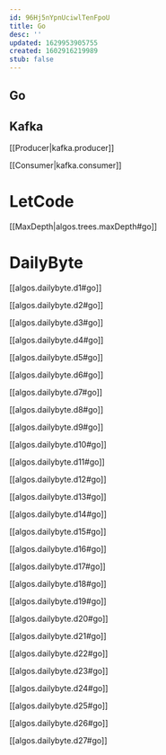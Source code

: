```yaml
---
id: 96Hj5nYpnUciwlTenFpoU
title: Go
desc: ''
updated: 1629953905755
created: 1602916219989
stub: false
---
```

## Go

## Kafka

[[Producer|kafka.producer]]

[[Consumer|kafka.consumer]]

# LetCode

[[MaxDepth|algos.trees.maxDepth#go]]

# DailyByte

[[algos.dailybyte.d1#go]]

[[algos.dailybyte.d2#go]]

[[algos.dailybyte.d3#go]]

[[algos.dailybyte.d4#go]]

[[algos.dailybyte.d5#go]]

[[algos.dailybyte.d6#go]]

[[algos.dailybyte.d7#go]]

[[algos.dailybyte.d8#go]]

[[algos.dailybyte.d9#go]]

[[algos.dailybyte.d10#go]]

[[algos.dailybyte.d11#go]]

[[algos.dailybyte.d12#go]]

[[algos.dailybyte.d13#go]]

[[algos.dailybyte.d14#go]]

[[algos.dailybyte.d15#go]]

[[algos.dailybyte.d16#go]]

[[algos.dailybyte.d17#go]]

[[algos.dailybyte.d18#go]]

[[algos.dailybyte.d19#go]]

[[algos.dailybyte.d20#go]]

[[algos.dailybyte.d21#go]]

[[algos.dailybyte.d22#go]]

[[algos.dailybyte.d23#go]]

[[algos.dailybyte.d24#go]]

[[algos.dailybyte.d25#go]]

[[algos.dailybyte.d26#go]]

[[algos.dailybyte.d27#go]]

